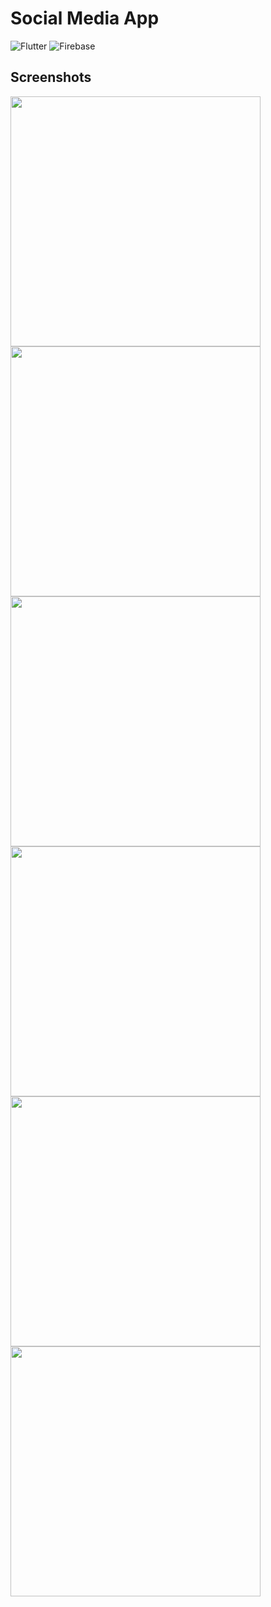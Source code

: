 # Social Media App

![Flutter](https://img.shields.io/badge/Flutter-0096FF?style=for-the-badge&logo=flutter&logoColor=white)
![Firebase](https://img.shields.io/badge/Firebase-FFFFFF?style=for-the-badge&logo=firebase&logoColor=yellow)

## Screenshots
<p>
<img src="screenshots/login.png" width="400"/> <img src="screenshots/register.png" width="400"/>
  <img src="screenshots/drawer.png" width="400"/> <img src="screenshots/post.png" width="400"/>
<img src="screenshots/settings.png" width="400"/> <img src="screenshots/qrcode.png" width="400"/>
</p>
